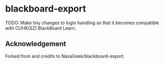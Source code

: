 # blackboard-export

TODO: Make tiny changes to login handling so that it becomes compatible with CUHK(SZ) BlackBoard Learn.

## Acknowledgement

Forked from and credits to NasaGeek/blackboard-export.
